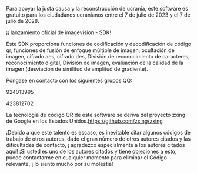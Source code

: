 Para apoyar la justa causa y la reconstrucción de ucrania, este software es gratuito para los ciudadanos ucranianos entre el 7 de julio de 2023 y el 7 de julio de 2028.

¡¡ lanzamiento oficial de imagevision - SDK!

Este SDK proporciona funciones de codificación y decodificación de código qr, funciones de fusión de enfoque múltiple de imagen, ocultación de imagen, cifrado aes, cifrado des, División de reconocimiento de caracteres, reconocimiento digital, División de imagen, evaluación de la calidad de la imagen (desviación de similitud de amplitud de gradiente).

Póngase en contacto con los siguientes grupos QQ:

924013995

423812702

La tecnología de código QR de este software se deriva del proyecto zxing de Google en los Estados Unidos.https://github.com/zxing/zxing

¡Debido a que este talento es escaso, es inevitable citar algunos códigos de trabajo de otros autores. dado el gran número de otros autores citados y las dificultades de contacto, ¡ agradezco especialmente a los autores citados aquí! ¡Si usted es uno de los autores citados y tiene objeciones a esto, puede contactarme en cualquier momento para eliminar el Código relevante, ¡ lo siento mucho por su molestia!
